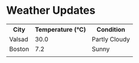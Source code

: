 # Weather Updates

<!-- WEATHER-UPDATE-START -->
<table><tr><th>City</th><th>Temperature (°C)</th><th>Condition</th></tr><tr><td>Valsad</td><td>30.0</td><td>Partly Cloudy</td></tr><tr><td>Boston</td><td>7.2</td><td>Sunny</td></tr><tr><td></td><td></td><td></td></tr></table>
<!-- WEATHER-UPDATE-END -->
